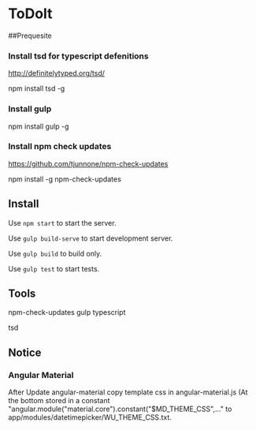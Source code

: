# ToDoIt

##Prequesite 

### Install tsd for typescript defenitions

http://definitelytyped.org/tsd/

npm install tsd -g

### Install gulp

npm install gulp -g

### Install npm check updates

https://github.com/tjunnone/npm-check-updates

npm install -g npm-check-updates
 
## Install

Use `npm start` to start the server.

Use `gulp build-serve` to start development server.

Use `gulp build` to build only.

Use `gulp test` to start tests.

## Tools

npm-check-updates
gulp
typescript

tsd

## Notice 

### Angular Material
After Update angular-material copy template css in angular-material.js (At the bottom stored in a constant "angular.module("material.core").constant("$MD_THEME_CSS",..."
to app/modules/datetimepicker/WU_THEME_CSS.txt.
